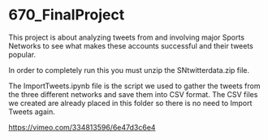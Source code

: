 # 670_FinalProject

This project is about analyzing tweets from and involving major Sports Networks to see what makes these accounts successful and their tweets popular. 

In order to completely run this you must unzip the SNtwitterdata.zip file. 

The ImportTweets.ipynb file is the script we used to gather the tweets from the three different networks and save them into CSV format. The CSV files we created are already placed in this folder so there is no need to Import Tweets again. 

https://vimeo.com/334813596/6e47d3c6e4
